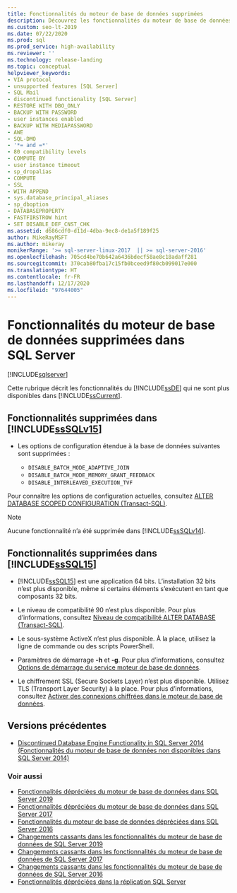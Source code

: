 ```yaml
---
title: Fonctionnalités du moteur de base de données supprimées
description: Découvrez les fonctionnalités du moteur de base de données qui ont été supprimées dans SQL Server 2019 (15.x), SQL Server 2016 (13.x) et les versions précédentes.
ms.custom: seo-lt-2019
ms.date: 07/22/2020
ms.prod: sql
ms.prod_service: high-availability
ms.reviewer: ''
ms.technology: release-landing
ms.topic: conceptual
helpviewer_keywords:
- VIA protocol
- unsupported features [SQL Server]
- SQL Mail
- discontinued functionality [SQL Server]
- RESTORE WITH DBO_ONLY
- BACKUP WITH PASSWORD
- user instances enabled
- BACKUP WITH MEDIAPASSWORD
- AWE
- SQL-DMO
- '*= and =*'
- 80 compatibility levels
- COMPUTE BY
- user instance timeout
- sp_dropalias
- COMPUTE
- SSL
- WITH APPEND
- sys.database_principal_aliases
- sp_dboption
- DATABASEPROPERTY
- FASTFIRSTROW hint
- SET DISABLE_DEF_CNST_CHK
ms.assetid: d686cdf0-d11d-4dba-9ec8-de1a5f189f25
author: MikeRayMSFT
ms.author: mikeray
monikerRange: '>= sql-server-linux-2017  || >= sql-server-2016'
ms.openlocfilehash: 705cd4be70b642a6436bdecf58ae8c18adaff281
ms.sourcegitcommit: 370cab80fba17c15fb0bceed9f80cb099017e000
ms.translationtype: HT
ms.contentlocale: fr-FR
ms.lasthandoff: 12/17/2020
ms.locfileid: "97644005"
---
```

# <a name="discontinued-database-engine-functionality-in-sql-server"></a>Fonctionnalités du moteur de base de données supprimées dans SQL Server
[!INCLUDE[sqlserver](../includes/applies-to-version/sqlserver.md)]

  Cette rubrique décrit les fonctionnalités du [!INCLUDE[ssDE](../includes/ssde-md.md)] qui ne sont plus disponibles dans [!INCLUDE[ssCurrent](../includes/ssnoversion-md.md)].  

## <a name="discontinued-features-in-sssqlv15"></a>Fonctionnalités supprimées dans [!INCLUDE[ssSQLv15](../includes/sssqlv15-md.md)]  

- Les options de configuration étendue à la base de données suivantes sont supprimées :

  - `DISABLE_BATCH_MODE_ADAPTIVE_JOIN`
  - `DISABLE_BATCH_MODE_MEMORY_GRANT_FEEDBACK`
  - `DISABLE_INTERLEAVED_EXECUTION_TVF`

Pour connaître les options de configuration actuelles, consultez [ALTER DATABASE SCOPED CONFIGURATION (Transact-SQL)](../t-sql/statements/alter-database-scoped-configuration-transact-sql.md).

>[!NOTE]
>Aucune fonctionnalité n’a été supprimée dans [!INCLUDE[ssSQLv14](../includes/sssqlv14-md.md)].

## <a name="discontinued-features-in-sssql15"></a>Fonctionnalités supprimées dans [!INCLUDE[ssSQL15](../includes/sssql15-md.md)]

- [!INCLUDE[ssSQL15](../includes/sssql15-md.md)] est une application 64 bits. L’installation 32 bits n’est plus disponible, même si certains éléments s’exécutent en tant que composants 32 bits.  

- Le niveau de compatibilité 90 n’est plus disponible. Pour plus d’informations, consultez [Niveau de compatibilité ALTER DATABASE &#40;Transact-SQL&#41;](../t-sql/statements/alter-database-transact-sql-compatibility-level.md).  

- Le sous-système ActiveX n’est plus disponible. À la place, utilisez la ligne de commande ou des scripts PowerShell.

- Paramètres de démarrage **-h** et **-g**. Pour plus d’informations, consultez [Options de démarrage du service moteur de base de données](/previous-versions/sql/2014/database-engine/configure-windows/database-engine-service-startup-options?view=sql-server-2014&preserve-view=true).

- Le chiffrement SSL (Secure Sockets Layer) n’est plus disponible. Utilisez TLS (Transport Layer Security) à la place. Pour plus d’informations, consultez [Activer des connexions chiffrées dans le moteur de base de données](../database-engine/configure-windows/enable-encrypted-connections-to-the-database-engine.md).

## <a name="previous-versions"></a>Versions précédentes

- [Discontinued Database Engine Functionality in SQL Server 2014 (Fonctionnalités du moteur de base de données non disponibles dans SQL Server 2014)](/previous-versions/sql/2014/database-engine/discontinued-database-engine-functionality-in-sql-server-2016?view=sql-server-2014&preserve-view=true)

### <a name="see-also"></a>Voir aussi

- [Fonctionnalités dépréciées du moteur de base de données dans SQL Server 2019](deprecated-database-engine-features-in-sql-server-version-15.md)
- [Fonctionnalités dépréciées du moteur de base de données dans SQL Server 2017](deprecated-database-engine-features-in-sql-server-2017.md)
- [Fonctionnalités du moteur de base de données dépréciées dans SQL Server 2016](../database-engine/deprecated-database-engine-features-in-sql-server-2016.md)
- [Changements cassants dans les fonctionnalités du moteur de base de données de SQL Server 2019](breaking-changes-to-database-engine-features-in-sql-server-version-15.md)
- [Changements cassants dans les fonctionnalités du moteur de base de données de SQL Server 2017](breaking-changes-to-database-engine-features-in-sql-server-2017.md)
- [Changements cassants dans les fonctionnalités du moteur de base de données de SQL Server 2016](breaking-changes-to-database-engine-features-in-sql-server-2016.md)
- [Fonctionnalités dépréciées dans la réplication SQL Server](../relational-databases/replication/deprecated-features-in-sql-server-replication.md)